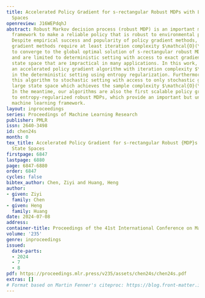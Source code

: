 ```yaml
---
title: Accelerated Policy Gradient for s-rectangular Robust MDPs with Large State
  Spaces
openreview: J16WEPdqhJ
abstract: Robust Markov decision process (robust MDP) is an important machine learning
  framework to make a reliable policy that is robust to environmental perturbation.
  Despite empirical success and popularity of policy gradient methods, existing policy
  gradient methods require at least iteration complexity $\mathcal{O}(\epsilon^{-4})$
  to converge to the global optimal solution of s-rectangular robust MDPs with $\epsilon$-accuracy
  and are limited to deterministic setting with access to exact gradients and small
  state space that are impractical in many applications. In this work, we propose
  an accelerated policy gradient algorithm with iteration complexity $\mathcal{O}(\epsilon^{-3}\ln\epsilon^{-1})$
  in the deterministic setting using entropy regularization. Furthermore, we extend
  this algorithm to stochastic setting with access to only stochastic gradients and
  large state space which achieves the sample complexity $\mathcal{O}(\epsilon^{-7}\ln\epsilon^{-1})$.
  In the meantime, our algorithms are also the first scalable policy gradient methods
  to entropy-regularized robust MDPs, which provide an important but underexplored
  machine learning framework.
layout: inproceedings
series: Proceedings of Machine Learning Research
publisher: PMLR
issn: 2640-3498
id: chen24s
month: 0
tex_title: Accelerated Policy Gradient for s-rectangular Robust {MDP}s with Large
  State Spaces
firstpage: 6847
lastpage: 6880
page: 6847-6880
order: 6847
cycles: false
bibtex_author: Chen, Ziyi and Huang, Heng
author:
- given: Ziyi
  family: Chen
- given: Heng
  family: Huang
date: 2024-07-08
address:
container-title: Proceedings of the 41st International Conference on Machine Learning
volume: '235'
genre: inproceedings
issued:
  date-parts:
  - 2024
  - 7
  - 8
pdf: https://proceedings.mlr.press/v235/assets/chen24s/chen24s.pdf
extras: []
# Format based on Martin Fenner's citeproc: https://blog.front-matter.io/posts/citeproc-yaml-for-bibliographies/
---
```

